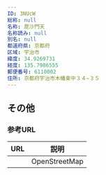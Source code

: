 ```yaml
---
ID: 3NUcW
総称: null
名称: 毘沙門天
名称読み: null
別名: null
都道府県: 京都府
区域: 宇治市
緯度: 34.9269731
経度: 135.7986555
郵便番号: 6110002
住所: 京都府宇治市木幡東中３４−３５
---
```


## その他

### 参考URL

| URL | 説明          |
| --- | ------------- |
|     | OpenStreetMap |
